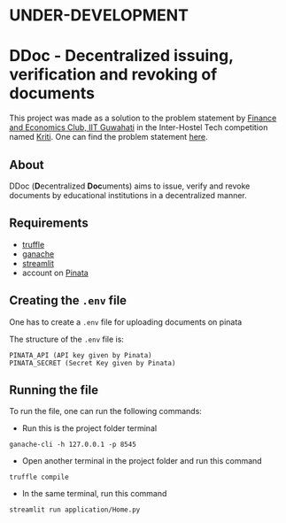 # UNDER-DEVELOPMENT

# DDoc - Decentralized issuing, verification and revoking of documents

This project was made as a solution to the problem statement by [Finance and Economics Club, IIT Guwahati](https://finnecoiitg.github.io/) in the Inter-Hostel Tech competition named [Kriti](https://kriti2024.onrender.com/). One can find the problem statement [here](PS.pdf).

## About

DDoc (**D**ecentralized **Doc**uments) aims to issue, verify and revoke documents by educational institutions in a decentralized manner.

## Requirements

* [truffle](https://trufflesuite.com/)
* [ganache](https://trufflesuite.com/ganache/)
* [streamlit](https://streamlit.io/)
* account on [Pinata](https://www.pinata.cloud/)

## Creating the `.env` file

One has to create a `.env` file for uploading documents on pinata

The structure of the `.env` file is:
```
PINATA_API (API key given by Pinata)
PINATA_SECRET (Secret Key given by Pinata)
```

## Running the file

To run the file, one can run the following commands:

* Run this is the project folder terminal
```
ganache-cli -h 127.0.0.1 -p 8545
```

* Open another terminal in the project folder and run this command
```
truffle compile
```

* In the same terminal, run this command
```
streamlit run application/Home.py
```